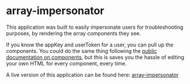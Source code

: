 # array-impersonator

This application was built to easily impersonate users for troubleshooting purposes, by rendering the array components they see.

If you know the appKey and userToken for a user, you can pull up the components. You could do the same thing following the [public documentation on components](https://docs.array.com/docs/credit-report-api-flow), but this is saves you the hassle of editing your own HTML for every component, every time.

A live version of this application can be found here: [array-impersonator](https://array-impersonator.vercel.app/)
